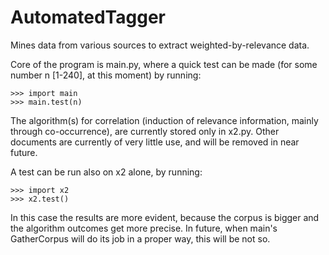 AutomatedTagger
===============

Mines data from various sources to extract weighted-by-relevance data.

Core of the program is main.py, where a quick test can be made (for some number n [1-240], at this moment) by running:

	>>> import main
	>>> main.test(n)

The algorithm(s) for correlation (induction of relevance information, mainly through co-occurrence), are currently stored only in x2.py.
Other documents are currently of very little use, and will be removed in near future.

A test can be run also on x2 alone, by running:

	>>> import x2
	>>> x2.test()

In this case the results are more evident, because the corpus is bigger and the algorithm outcomes get more precise.
In future, when main's GatherCorpus will do its job in a proper way, this will be not so.
